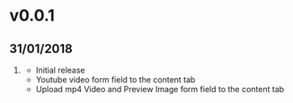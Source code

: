 # v0.0.1
## 31/01/2018
1. [](#new)
    * Initial release
    * Youtube video form field to the content tab
    * Upload mp4 Video and Preview Image form field to the content tab
    


